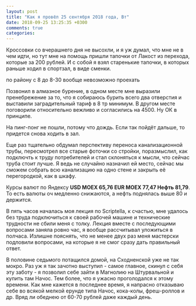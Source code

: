 ```yaml
---
layout: post
title: "Как я провёл 25 сентября 2018 года, Вт"
date: 2018-09-25 13:25:35 +0300
comments: true
categories: 
---
```

Кроссовки со вчерашнего дня не высохли, и я уж думал, что мне не в чем идти, но тут мне на помощь пришли тапочки от Лакост из перехода, которые за 200 рублей. И с собой я взял старенькие тапочки, в которых раньше ходил в спортзал, в виде сменки.


по району с 8 до 8-30 вообще невозможно проехать


Позвонил в алмазное бурение, в одном месте мне выразили пренебрежение за то, что я собираюсь бурить всего два отверстия и выставили заградительный тариф в 8 тр минимум. В другом месте поговорили относительно вежливо и согласились на 4500. Ну ОК в принципе.

На пинг-понг не пошли, потому что дождь. Если так пойдёт дальше, то придется снова ходить в зал.

Еще раз тщательно обдумал перспективу переноса канализационной трубы, пересмотрел все старые фоточки со стройки, поразмыслил, как подключть к труду потребителей и стал склоняться к мысли, что сейчас труба стоит лучше. Я ведь не случайно назначил ей место, сейчас мы сможем собрать всю канализацию на одно стене и закрыть её перегородкой, как в шкафу.

Курсы валют по Яндексу **USD MOEX 65,76 EUR MOEX 77,47 Нефть 81,79**. То есть валюты оч медленно снижаются, а нефть поднялась выше 80 и держится.

В пять часов началась моя лекция по Scriptella, к счастью, мне удалось без труда подключиться к своей рабочей машине и технические трудности не сбили меня с толку. Лекция вместе с последующими вопросами заняла ровно час, я вообще рассчитывал уложиться в полчаса. Излишне пояснять, что не менее двух раз меня мастерски подловили вопросами, на которые я не смог сразу дать правильный ответ.

В половине седьмого потащился домой, на Сходненской уже не так мокро. Раз уж я так зачотно выступил - самое главное, скинул с себя эту заботу - я позволил себе зайти в Магнолию на Штурвальной и купить там Начос. Тем более, что я ужасно проголодался к этому времени. Как мне кажется в последнее время, я напрасно отказываю себе во всякой мелкой ерунде типа Начос, кока-колы, фреш-роллов и др. Вряд ли обеднею от 60-70 рублей даже каждый день.